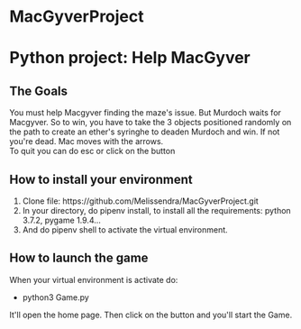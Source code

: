 # MacGyverProject

<h1>Python project: Help MacGyver</h1>

<h2>The Goals</h2>
You must help Macgyver finding the maze's issue. But Murdoch waits for Macgyver. 
So to win, you have to take the 3 objects positioned randomly on the path to create an ether's syringhe to deaden Murdoch and win.
If not you're dead. Mac moves with the arrows. <br/>
To quit you can do esc or click on the button 

<h2>How to install your environment</h2>
<ol>
    <li>Clone file: https://github.com/Melissendra/MacGyverProject.git</li>
    <li>In your directory, do pipenv install, to install all the requirements: python 3.7.2, pygame 1.9.4...</li>
    <li>And do pipenv shell to activate the virtual environment.</li>
</ol>

<h2>How to launch the game</h2>
When your virtual environment is activate do: <br/>
<ul>
    <li>python3 Game.py</li>
</ul>
It'll open the home page. Then click on the button and you'll start the Game.


